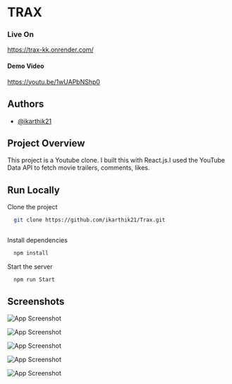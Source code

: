 # TRAX

### Live On

https://trax-kk.onrender.com/

#### Demo Video
https://youtu.be/1wUAPbNShp0

## Authors

- [@ikarthik21](https://github.com/ikarthik21)

## Project Overview
This project is a Youtube clone. I built this with React.js.I used the YouTube Data API to fetch movie trailers, comments, likes.

 

## Run Locally

Clone the project

```bash
  git clone https://github.com/ikarthik21/Trax.git
 
```



Install dependencies

```bash
  npm install
```

 

Start the server

```bash
  npm run Start
```


## Screenshots
 

![App Screenshot](https://i.ibb.co/SKj7nqR/2.png)

 
![App Screenshot](https://i.ibb.co/wJM036M/1.png)

 
![App Screenshot](https://i.ibb.co/PgntR7p/4.png)
 
![App Screenshot](https://i.ibb.co/qgtjpGS/3.png)
 
![App Screenshot](https://i.ibb.co/5T19qjy/5.jpg)

 
 
